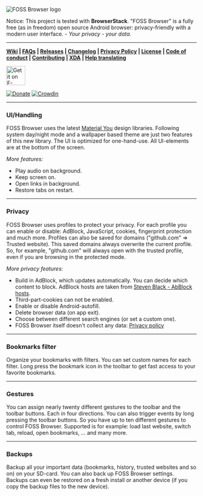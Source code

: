 ![FOSS Browser logo](https://github.com/scoute-dich/browser/blob/master/graphics/featuresGrafic.png)

Notice: This project is tested with **BrowserStack**.
"FOSS Browser" is a fully free (as in freedom) open source Android browser: privacy-friendly with a modern user interface. _- Your privacy - your data._

----

__[Wiki](https://github.com/scoute-dich/browser/wiki) | [FAQs](https://github.com/scoute-dich/browser/blob/master/FAQs.md) | [Releases](https://github.com/scoute-dich/browser/releases) | [Changelog](https://github.com/scoute-dich/browser/blob/master/CHANGELOG.md) | [Privacy Policy](https://github.com/scoute-dich/browser/blob/master/PRIVACY.md) | [License](https://github.com/scoute-dich/browser/blob/master/LICENSE.md) | [Code of conduct](https://github.com/scoute-dich/browser/blob/master/CODE_OF_CONDUCT.md) | [Contributing](https://github.com/scoute-dich/browser/blob/master/CONTRIBUTING.md) | [XDA](http://forum.xda-developers.com/android/apps-games/app-browser-t3500091) | [Help translating](https://crowdin.com/project/foss-browser)__

<a href="https://f-droid.org/packages/de.baumann.browser/" target="_blank">
<img src="https://f-droid.org/badge/get-it-on.png" alt="Get it on F-Droid" height="50"/></a>

[![Donate](https://www.paypalobjects.com/de_DE/DE/i/btn/btn_donateCC_LG.gif)](https://www.paypal.com/cgi-bin/webscr?cmd=_s-xclick&hosted_button_id=NP6TGYDYP9SHY)
[![Crowdin](https://badges.crowdin.net/foss-browser/localized.svg)](https://crowdin.com/project/foss-browser)

----
### UI/Handling

FOSS Browser uses the latest [Material You](https://m3.material.io/) design libraries. Following system day/night mode and a wallpaper based theme are just two features of this new library. The UI is optimized for one-hand-use. All UI-elements are at the bottom of the screen.


_More features:_

- Play audio on background.
- Keep screen on.
- Open links in background.
- Restore tabs on restart.

----
### Privacy

FOSS Browser uses profiles to protect your privacy. For each profile you can enable or disable: AdBlock, JavaScript, cookies, fingerprint protection and much more. Profiles can also be saved for domains ("github.com" ⇒ Trusted website). This saved domains always overwrite the current profile. So, for example, "github.com" will always open with the trusted profile, even if you are browsing in the protected mode.

_More privacy features:_

- Build in AdBlock, which updates automatically. You can decide which content to block. AdBlock hosts are taken from [Steven Black - AbBlock hosts](https://github.com/StevenBlack/hosts).
- Third-part-cookies can not be enabled.
- Enable or disable Android-autofill.
- Delete browser data (on app exit).
- Choose between different search engines (or set a custom one).
- FOSS Browser itself doesn't collect any data: [Privacy policy](https://github.com/scoute-dich/browser/blob/master/PRIVACY.md)

----
### Bookmarks filter

Organize your bookmarks with filters. You can set custom names for each filter. Long press the bookmark icon in the toolbar to get fast access to your favorite bookmarks.

----
### Gestures

You can assign nearly twenty different gestures to the toolbar and the toolbar buttons. Each in four directions. You can also trigger events by long pressing the toolbar buttons. So you have up to ten different gestures to control FOSS Browser. Supported is for example: load last website, switch tab, reload, open bookmarks, ... and many more.

----
### Backups

Backup all your important data (bookmarks, history, trusted websites and so on) on your SD-card. You can also back up FOSS Browser settings. Backups can even be restored on a fresh install or another device (if you copy the backup files to the new device).
